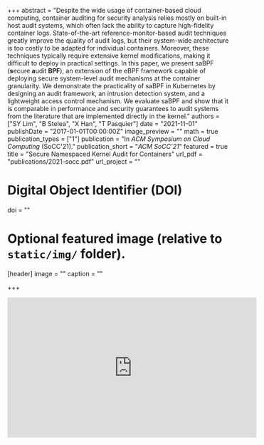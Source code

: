 +++
abstract = "Despite the wide usage of container-based cloud computing, container auditing for security analysis relies mostly on built-in host audit systems, which often lack the ability to capture high-fidelity container logs. State-of-the-art reference-monitor-based audit techniques greatly improve the quality of audit logs, but their system-wide architecture is too costly to be adapted for individual containers. Moreover, these techniques typically require extensive kernel modifications, making it difficult to deploy in practical settings. In this paper, we present saBPF (**s**ecure **a**udit **BPF**), an extension of the eBPF framework capable of deploying secure system-level audit mechanisms at the container granularity. We demonstrate the practicality of saBPF in Kubernetes by designing an audit framework, an intrusion detection system, and a lightweight access control mechanism. We evaluate saBPF and show that it is comparable in performance and security guarantees to audit systems from the literature that are implemented directly in the kernel."
authors = ["SY Lim", "B Stelea", "X Han", "T Pasquier"]
date = "2021-11-01"
publishDate = "2017-01-01T00:00:00Z"
image_preview = ""
math = true
publication_types = ["1"]
publication = "In *ACM Symposium on Cloud Computing* (SoCC'21)."
publication_short = "*ACM SoCC'21*"
featured = true
title = "Secure Namespaced Kernel Audit for Containers"
url_pdf = "publications/2021-socc.pdf"
url_project = ""

# Digital Object Identifier (DOI)
doi = ""

# Optional featured image (relative to `static/img/` folder).
[header]
image = ""
caption = ""

+++

<div align="center">
<iframe width="560" height="315" src="https://www.youtube.com/embed/4S7dr4a_Da0" title="YouTube video player" frameborder="0" allow="accelerometer; autoplay; clipboard-write; encrypted-media; gyroscope; picture-in-picture" allowfullscreen></iframe>
</div>
